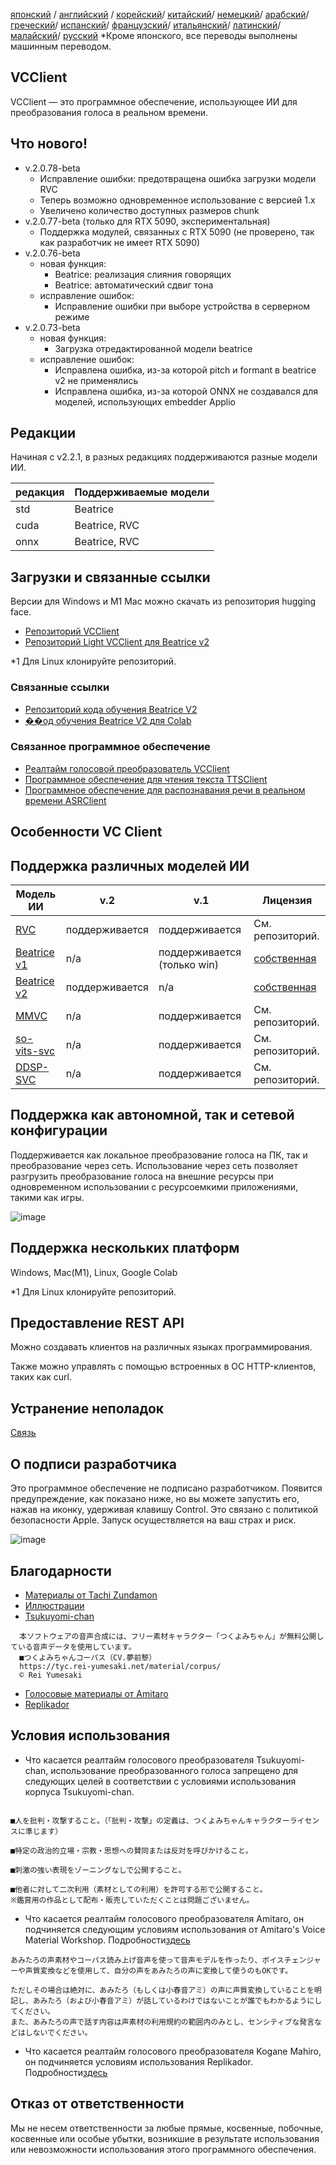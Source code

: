 [японский](/README.md) /
[английский](/docs_i18n/README_en.md) /
[корейский](/docs_i18n/README_ko.md)/
[китайский](/docs_i18n/README_zh.md)/
[немецкий](/docs_i18n/README_de.md)/
[арабский](/docs_i18n/README_ar.md)/
[греческий](/docs_i18n/README_el.md)/
[испанский](/docs_i18n/README_es.md)/
[французский](/docs_i18n/README_fr.md)/
[итальянский](/docs_i18n/README_it.md)/
[латинский](/docs_i18n/README_la.md)/
[малайский](/docs_i18n/README_ms.md)/
[русский](/docs_i18n/README_ru.md)
*Кроме японского, все переводы выполнены машинным переводом.

## VCClient

VCClient — это программное обеспечение, использующее ИИ для преобразования голоса в реальном времени.

## Что нового!

* v.2.0.78-beta
  * Исправление ошибки: предотвращена ошибка загрузки модели RVC
  * Теперь возможно одновременное использование с версией 1.x
  * Увеличено количество доступных размеров chunk
* v.2.0.77-beta (только для RTX 5090, экспериментальная)
  * Поддержка модулей, связанных с RTX 5090 (не проверено, так как разработчик не имеет RTX 5090)
* v.2.0.76-beta
  * новая функция:
    * Beatrice: реализация слияния говорящих
    * Beatrice: автоматический сдвиг тона
  * исправление ошибок:
    * Исправление ошибки при выборе устройства в серверном режиме
* v.2.0.73-beta
  * новая функция:
    * Загрузка отредактированной модели beatrice
  * исправление ошибок:
    * Исправлена ошибка, из-за которой pitch и formant в beatrice v2 не применялись
    * Исправлена ошибка, из-за которой ONNX не создавался для моделей, использующих embedder Applio

## Редакции

Начиная с v2.2.1, в разных редакциях поддерживаются разные модели ИИ.

| редакция | Поддерживаемые модели |
| -------- | --------------------- |
| std      | Beatrice             |
| cuda     | Beatrice, RVC        |
| onnx     | Beatrice, RVC        |

## Загрузки и связанные ссылки

Версии для Windows и M1 Mac можно скачать из репозитория hugging face.

* [Репозиторий VCClient](https://huggingface.co/wok000/vcclient000/tree/main)
* [Репозиторий Light VCClient для Beatrice v2](https://huggingface.co/wok000/light_vcclient_beatrice/tree/main)

*1 Для Linux клонируйте репозиторий.

### Связанные ссылки

* [Репозиторий кода обучения Beatrice V2](https://huggingface.co/fierce-cats/beatrice-trainer)
* [��од обучения Beatrice V2 для Colab](https://github.com/w-okada/beatrice-trainer-colab)

### Связанное программное обеспечение

* [Реалтайм голосовой преобразователь VCClient](https://github.com/w-okada/voice-changer)
* [Программное обеспечение для чтения текста TTSClient](https://github.com/w-okada/ttsclient)
* [Программное обеспечение для распознавания речи в реальном времени ASRClient](https://github.com/w-okada/asrclient)

## Особенности VC Client

## Поддержка различных моделей ИИ

| Модель ИИ                                                                                                     | v.2       | v.1                  | Лицензия                                                                                 |
| ------------------------------------------------------------------------------------------------------------ | --------- | -------------------- | ------------------------------------------------------------------------------------------ |
| [RVC ](https://github.com/RVC-Project/Retrieval-based-Voice-Conversion-WebUI/blob/main/docs/jp/README.ja.md) | поддерживается | поддерживается            | См. репозиторий.                                                             |
| [Beatrice v1](https://prj-beatrice.com/)                                                                     | n/a       | поддерживается (только win) | [собственная](https://github.com/w-okada/voice-changer/tree/master/server/voice_changer/Beatrice) |
| [Beatrice v2](https://prj-beatrice.com/)                                                                     | поддерживается | n/a                  | [собственная](https://huggingface.co/wok000/vcclient_model/blob/main/beatrice_v2_beta/readme.md)  |
| [MMVC](https://github.com/isletennos/MMVC_Trainer)                                                           | n/a       | поддерживается            | См. репозиторий.                                                             |
| [so-vits-svc](https://github.com/svc-develop-team/so-vits-svc)                                               | n/a       | поддерживается            | См. репозиторий.                                                             |
| [DDSP-SVC](https://github.com/yxlllc/DDSP-SVC)                                                               | n/a       | поддерживается            | См. репозиторий.                                                             |

## Поддержка как автономной, так и сетевой конфигурации

Поддерживается как локальное преобразование голоса на ПК, так и преобразование через сеть.
Использование через сеть позволяет разгрузить преобразование голоса на внешние ресурсы при одновременном использовании с ресурсоемкими приложениями, такими как игры.

![image](https://user-images.githubusercontent.com/48346627/206640768-53f6052d-0a96-403b-a06c-6714a0b7471d.png)

## Поддержка нескольких платформ

Windows, Mac(M1), Linux, Google Colab

*1 Для Linux клонируйте репозиторий.

## Предоставление REST API

Можно создавать клиентов на различных языках программирования.

Также можно управлять с помощью встроенных в ОС HTTP-клиентов, таких как curl.

## Устранение неполадок

[Связь](tutorials/trouble_shoot_communication_ja.md)

## О подписи разработчика

Это программное обеспечение не подписано разработчиком. Появится предупреждение, как показано ниже, но вы можете запустить его, нажав на иконку, удерживая клавишу Control. Это связано с политикой безопасности Apple. Запуск осуществляется на ваш страх и риск.

![image](https://user-images.githubusercontent.com/48346627/212567711-c4a8d599-e24c-4fa3-8145-a5df7211f023.png)

## Благодарности

* [Материалы от Tachi Zundamon](https://seiga.nicovideo.jp/seiga/im10792934)
* [Иллюстрации](https://www.irasutoya.com/)
* [Tsukuyomi-chan](https://tyc.rei-yumesaki.net/)

```
  本ソフトウェアの音声合成には、フリー素材キャラクター「つくよみちゃん」が無料公開している音声データを使用しています。
  ■つくよみちゃんコーパス（CV.夢前黎）
  https://tyc.rei-yumesaki.net/material/corpus/
  © Rei Yumesaki
```

* [Голосовые материалы от Amitaro](https://amitaro.net/)
* [Replikador](https://kikyohiroto1227.wixsite.com/kikoto-utau)

## Условия использования

* Что касается реалтайм голосового преобразователя Tsukuyomi-chan, использование преобразованного голоса запрещено для следующих целей в соответствии с условиями использования корпуса Tsukuyomi-chan.

```

■人を批判・攻撃すること。（「批判・攻撃」の定義は、つくよみちゃんキャラクターライセンスに準じます）

■特定の政治的立場・宗教・思想への賛同または反対を呼びかけること。

■刺激の強い表現をゾーニングなしで公開すること。

■他者に対して二次利用（素材としての利用）を許可する形で公開すること。
※鑑賞用の作品として配布・販売していただくことは問題ございません。
```

* Что касается реалтайм голосового преобразователя Amitaro, он подчиняется следующим условиям использования от Amitaro's Voice Material Workshop. Подробности[здесь](https://amitaro.net/voice/faq/#index_id6)

```
あみたろの声素材やコーパス読み上げ音声を使って音声モデルを作ったり、ボイスチェンジャーや声質変換などを使用して、自分の声をあみたろの声に変換して使うのもOKです。

ただしその場合は絶対に、あみたろ（もしくは小春音アミ）の声に声質変換していることを明記し、あみたろ（および小春音アミ）が話しているわけではないことが誰でもわかるようにしてください。
また、あみたろの声で話す内容は声素材の利用規約の範囲内のみとし、センシティブな発言などはしないでください。
```

* Что касается реалтайм голосового преобразователя Kogane Mahiro, он подчиняется условиям использования Replikador. Подробности[здесь](https://kikyohiroto1227.wixsite.com/kikoto-utau/ter%EF%BD%8Ds-of-service)

## Отказ от ответственности

Мы не несем ответственности за любые прямые, косвенные, побочные, косвенные или особые убытки, возникшие в результате использования или невозможности использования этого программного обеспечения.

```
